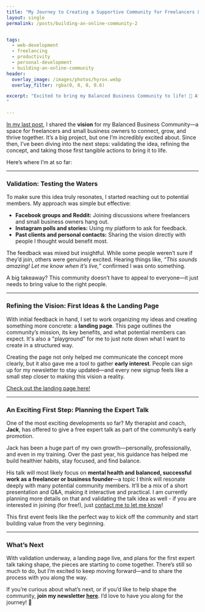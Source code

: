```yaml
---
title: "My Journey to Creating a Supportive Community for Freelancers & Small Business Owners - #2: Validation, Feedback, and First Ideas"
layout: single
permalink: /posts/building-an-online-community-2


tags:
  - web-development
  - freelancing
  - productivity 
  - personal-development
  - building-an-online-community
header:
  overlay_image: /images/photos/hyrox.webp
  overlay_filter: rgba(0, 0, 0, 0.6)

excerpt: "Excited to bring my Balanced Business Community to life! 🚀 After brainstorming the vision, I’ve started validating the idea, refining my plans, and even creating a landing page to share what this community could offer. And here’s some big news: my therapist and coach, Jack, has offered to give a free expert talk on mental health and balanced work for freelancers—a perfect first event to kick things off!
"

---
```



[In my last post](/posts/building-an-online-community-1), I shared the **vision** for my Balanced Business Community—a space for freelancers and small business owners to connect, grow, and thrive together. It’s a big project, but one I’m incredibly excited about. Since then, I’ve been diving into the next steps: validating the idea, refining the concept, and taking those first tangible actions to bring it to life.

Here’s where I’m at so far:

---

### Validation: Testing the Waters

To make sure this idea truly resonates, I started reaching out to potential members. My approach was simple but effective:
- **Facebook groups and Reddit:** Joining discussions where freelancers and small business owners hang out.
- **Instagram polls and stories:** Using my platform to ask for feedback.
- **Past clients and personal contacts:** Sharing the vision directly with people I thought would benefit most.

The feedback was mixed but insightful. While some people weren’t sure if they’d join, others were genuinely excited. Hearing things like, *“This sounds amazing! Let me know when it’s live,”* confirmed I was onto something.

A big takeaway? This community doesn’t have to appeal to everyone—it just needs to bring value to the right people.

---

### Refining the Vision: First Ideas & the Landing Page

With initial feedback in hand, I set to work organizing my ideas and creating something more concrete: a **landing page**. This page outlines the community’s mission, its key benefits, and what potential members can expect.
It's also a "playground" for me to just note down what I want to create in a structured way.

Creating the page not only helped me communicate the concept more clearly, but it also gave me a tool to gather **early interest**. People can sign up for my newsletter to stay updated—and every new signup feels like a small step closer to making this vision a reality.

[Check out the landing page here!](https://perstarke-webdev.de/community)

---

### An Exciting First Step: Planning the Expert Talk

One of the most exciting developments so far? My therapist and coach, **Jack**, has offered to give a free expert talk as part of the community’s early promotion.

Jack has been a huge part of my own growth—personally, professionally, and even in my training. Over the past year, his guidance has helped me build healthier habits, stay focused, and find balance.

His talk will most likely focus on **mental health and balanced, successful work as a freelancer or business founder**—a topic I think will resonate deeply with many potential community members. It’ll be a mix of a short presentation and Q&A, making it interactive and practical.
I am currently planning more details on that and validating the talk idea as well - if you are interested in joining (for free!), just [contact me to let me know](https://perstarke-webdev.de/en/contact)! 

This first event feels like the perfect way to kick off the community and start building value from the very beginning.

---

### What’s Next

With validation underway, a landing page live, and plans for the first expert talk taking shape, the pieces are starting to come together. There’s still so much to do, but I’m excited to keep moving forward—and to share the process with you along the way.

If you’re curious about what’s next, or if you’d like to help shape the community, **join my newsletter [here](https://perstarke-webdev.de/en/newsletter-signup)**. I’d love to have you along for the journey! 🚀  
